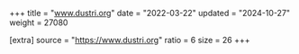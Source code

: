 +++
title = "www.dustri.org"
date = "2022-03-22"
updated = "2024-10-27"
weight = 27080

[extra]
source = "https://www.dustri.org"
ratio = 6
size = 26
+++
